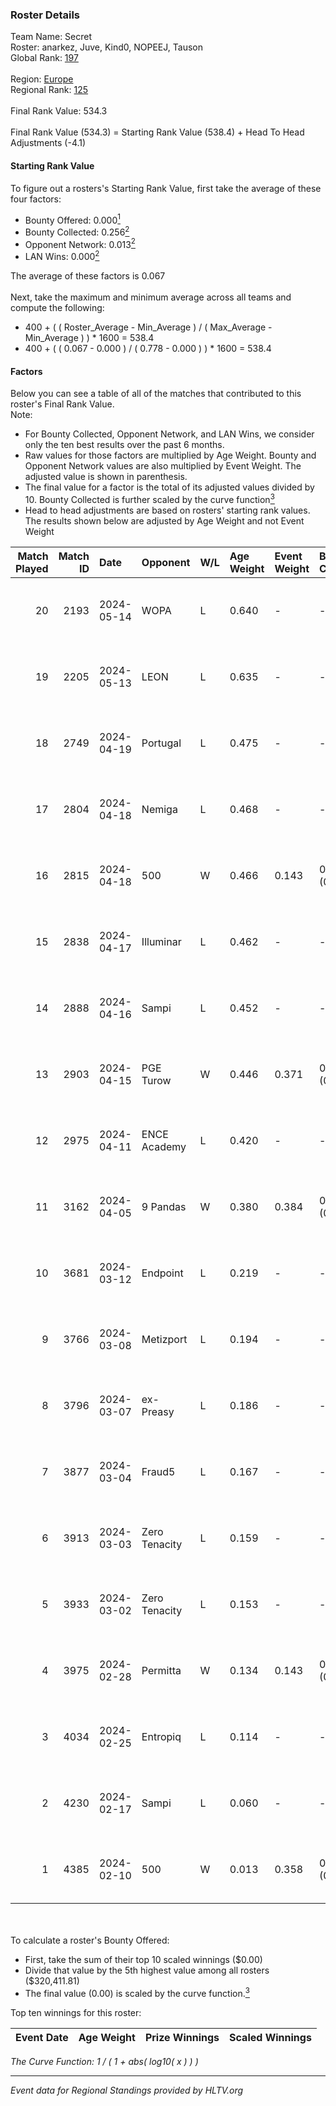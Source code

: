 ### Roster Details<br />
Team Name: Secret<br />
Roster: anarkez, Juve, Kind0, NOPEEJ, Tauson<br />
Global Rank: [197](../standings_global.md)<br />
<br />
Region: [Europe]( ../standings_europe.md)<br />
Regional Rank: [125]( ../standings_europe.md)<br />
<br />
Final Rank Value:  534.3<br />
<br />
Final Rank Value (534.3) = Starting Rank Value (538.4) + Head To Head Adjustments (-4.1)<br />

#### Starting Rank Value<br />
To figure out a rosters's Starting Rank Value, first take the average of these four factors:<br />
- Bounty Offered: 0.000[<sup>1</sup>](#table2)
- Bounty Collected: 0.256[<sup>2</sup>](#table1)
- Opponent Network: 0.013[<sup>2</sup>](#table1)
- LAN Wins: 0.000[<sup>2</sup>](#table1)

The average of these factors is 0.067<br />
<br />
Next, take the maximum and minimum average across all teams and compute the following:<br />
- 400 + ( ( Roster_Average - Min_Average ) / ( Max_Average - Min_Average ) ) * 1600 = 538.4
- 400 + ( ( 0.067 - 0.000 ) / ( 0.778 - 0.000 ) ) * 1600 = 538.4


#### Factors<br />
Below you can see a table of all of the matches that contributed to this roster's Final Rank Value.<br />
Note:<br />

- For Bounty Collected, Opponent Network, and LAN Wins, we consider only the ten best results over the past 6 months.
- Raw values for those factors are multiplied by Age Weight. Bounty and Opponent Network values are also multiplied by Event Weight. The adjusted value is shown in parenthesis.
- The final value for a factor is the total of its adjusted values divided by 10. Bounty Collected is further scaled by the curve function[<sup>3</sup>](#curveFunction)
- Head to head adjustments are based on rosters' starting rank values. The results shown below are adjusted by Age Weight and not Event Weight
<span id="table1"></span><br />


| Match Played | Match ID | Date       | Opponent      | W/L | Age Weight | Event Weight | Bounty Collected | Opponent Network | LAN Wins  | H2H Adj. | Roster                                 |
| -: | -: | :- | :- | :- | :- | :- | :- | :- | :- | -: | :- |
|           20 |     2193 | 2024-05-14 | WOPA          | L   | 0.640      | -            | -                | -                | -         |    -7.82 | anarkez, Juve, Kind0, NOPEEJ, Tauson   |
|           19 |     2205 | 2024-05-13 | LEON          | L   | 0.635      | -            | -                | -                | -         |    -6.17 | anarkez, Juve, Kind0, NOPEEJ, Tauson   |
|           18 |     2749 | 2024-04-19 | Portugal      | L   | 0.475      | -            | -                | -                | -         |    -4.80 | anarkez, Kind0, Maze, NOPEEJ, Tauson   |
|           17 |     2804 | 2024-04-18 | Nemiga        | L   | 0.468      | -            | -                | -                | -         |    -0.47 | anarkez, Kind0, Maze, NOPEEJ, Tauson   |
|           16 |     2815 | 2024-04-18 | 500           | W   | 0.466      | 0.143        | 0.001 (0.000)    | 0.090 (0.006)    | 0 (0.000) |    10.96 | anarkez, Kind0, Maze, NOPEEJ, Tauson   |
|           15 |     2838 | 2024-04-17 | Illuminar     | L   | 0.462      | -            | -                | -                | -         |    -7.88 | anarkez, Kind0, Maze, NOPEEJ, Tauson   |
|           14 |     2888 | 2024-04-16 | Sampi         | L   | 0.452      | -            | -                | -                | -         |    -1.71 | anarkez, Kind0, Maze, NOPEEJ, Tauson   |
|           13 |     2903 | 2024-04-15 | PGE Turow     | W   | 0.446      | 0.371        | 0.001 (0.000)    | 0.018 (0.003)    | 0 (0.000) |     9.08 | anarkez, Kind0, Maze, NOPEEJ, Tauson   |
|           12 |     2975 | 2024-04-11 | ENCE Academy  | L   | 0.420      | -            | -                | -                | -         |    -3.70 | anarkez, Kind0, Maze, NOPEEJ, Tauson   |
|           11 |     3162 | 2024-04-05 | 9 Pandas      | W   | 0.380      | 0.384        | 0.081 (0.012)    | 0.700 (0.102)    | 0 (0.000) |    11.17 | anarkez, Kind0, Maze, NOPEEJ, Tauson   |
|           10 |     3681 | 2024-03-12 | Endpoint      | L   | 0.219      | -            | -                | -                | -         |    -0.85 | anarkez, Kind0, Maze, NOPEEJ, Tauson   |
|            9 |     3766 | 2024-03-08 | Metizport     | L   | 0.194      | -            | -                | -                | -         |    -0.67 | anarkez, innocent, Kind0, Maze, Tauson |
|            8 |     3796 | 2024-03-07 | ex-Preasy     | L   | 0.186      | -            | -                | -                | -         |    -1.15 | anarkez, innocent, Kind0, Maze, Tauson |
|            7 |     3877 | 2024-03-04 | Fraud5        | L   | 0.167      | -            | -                | -                | -         |    -1.87 | anarkez, innocent, Kind0, Maze, Tauson |
|            6 |     3913 | 2024-03-03 | Zero Tenacity | L   | 0.159      | -            | -                | -                | -         |    -0.21 | anarkez, innocent, Kind0, Maze, Tauson |
|            5 |     3933 | 2024-03-02 | Zero Tenacity | L   | 0.153      | -            | -                | -                | -         |    -0.20 | anarkez, innocent, Kind0, Maze, Tauson |
|            4 |     3975 | 2024-02-28 | Permitta      | W   | 0.134      | 0.143        | 0.023 (0.000)    | 0.919 (0.018)    | 0 (0.000) |     3.85 | anarkez, innocent, Kind0, Maze, Tauson |
|            3 |     4034 | 2024-02-25 | Entropiq      | L   | 0.114      | -            | -                | -                | -         |    -1.75 | anarkez, innocent, Kind0, Maze, Tauson |
|            2 |     4230 | 2024-02-17 | Sampi         | L   | 0.060      | -            | -                | -                | -         |    -0.24 | anarkez, innocent, Kind0, Maze, Tauson |
|            1 |     4385 | 2024-02-10 | 500           | W   | 0.013      | 0.358        | 0.001 (0.000)    | 0.090 (0.000)    | 0 (0.000) |     0.30 | anarkez, innocent, Kind0, Maze, Tauson |

<br />
<span id="table2"></span><br />
To calculate a roster's Bounty Offered:<br />

- First, take the sum of their top 10 scaled winnings ($0.00)
- Divide that value by the 5th highest value among all rosters ($320,411.81)
- The final value (0.00) is scaled by the curve function.[<sup>3</sup>](#curveFunction)

Top ten winnings for this roster:<br />

| Event Date | Age Weight | Prize Winnings | Scaled Winnings |
| :- | -: | :- | :- |


<span id="curveFunction"></span>_The Curve Function: 1 / ( 1 + abs( log10( x ) ) )_<br />

---
_Event data for Regional Standings provided by HLTV.org_<br />
